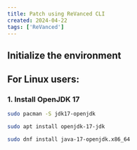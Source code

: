 ```yaml
---
title: Patch using ReVanced CLI
created: 2024-04-22
tags: ['ReVanced']
---
```


## Initialize the environment
## For Linux users:
### 1. Install OpenJDK 17
```bash Arch Linux-based distro
sudo pacman -S jdk17-openjdk
```

```bash Debian-based distro
sudo apt install openjdk-17-jdk
```

```bash Fedora-based distro
sudo dnf install java-17-openjdk.x86_64
```

